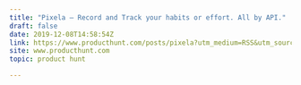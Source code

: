 ```yaml
---
title: "Pixela — Record and Track your habits or effort. All by API."
draft: false
date: 2019-12-08T14:58:54Z
link: https://www.producthunt.com/posts/pixela?utm_medium=RSS&utm_source=hune
site: www.producthunt.com
topic: product hunt  

---
```

